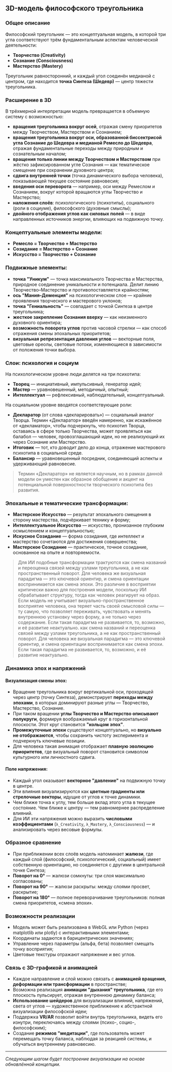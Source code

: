 ## 3D-модель философского треугольника

### Общее описание

Философский треугольник — это концептуальная модель, в которой три угла соответствуют трём фундаментальным аспектам человеческой деятельности:

* **Творчество (Creativity)**
* **Сознание (Consciousness)**
* **Мастерство (Mastery)**

Треугольник равносторонний, и каждый угол соединён медианой с центром, где находится **точка Синтеза (Шедевр)** — центр тяжести треугольника.

### Расширение в 3D

В трёхмерной интерпретации модель превращается в объемную систему с возможностью:

* **вращения треугольника вокруг осей**, отражая смену приоритетов между Творчеством, Мастерством и Сознанием;
* **вращения треугольника вокруг оси, образованной биссектрисой угла Сознание до Шедевра и медианой Ремесло до Шедевра**, отражая фундаментальные переходы между природным и сознательным началом;
* **вращения только линии между Творчеством и Мастерством** при жёстко зафиксированном угле Сознания — как тематическое смещение при сохранении духовного центра;
* **сдвига внутренней точки** (точка динамического выбора человека), показывающей текущее состояние равновесия;
* **введения оси переворота** — например, оси между Ремеслом и Сознанием, вокруг которой вращаются углы Творчество и Мастерство;
* **наложения слоёв**: психологического (психотипы), социального (роли в социуме), философского (духовные смыслы);
* **двойного отображения углов как силовых полей** — в виде направленных источников энергии, влияющих на подвижную точку.

### Концептуальные элементы модели:

* **Ремесло = Творчество + Мастерство**
* **Созидание = Мастерство + Сознание**
* **Искусство = Творчество + Сознание**

### Подвижные элементы:

* **точка "Уникум"** — точка максимального Творчества и Мастерства, природное соединение уникальности и потенциала. Делит линию Творчество–Мастерство и противопоставляется крайностям;
* **ось "Мания–Деменция"** на психологическом слое — крайние проявления творческого и мастерового уклонов;
* **точка "Гениальность"** — совпадает с точкой Синтеза в центре треугольника;
* **жесткое закрепление Сознания вверху** — как неизменного духовного ориентира;
* **возможность поворота углов** против часовой стрелки — как способ отражения смены эпохальных приоритетов;
* **визуальная репрезентация давления углов** — векторные поля, цветовые ореолы, световые потоки, изменяющиеся в зависимости от положения точки выбора.

### Слои: психология и социум

На психологическом уровне люди делятся на три психотипа:

* **Творец** — инициативный, импульсивный, генератор идей;
* **Мастер** — уравновешенный, методичный, опытный;
* **Интеллектуал** — рефлексивный, наблюдательный, концептуальный.

На социальном уровне вводятся соответствующие роли:

* **Декларатор** (от слова «декларировать») — социальный аналог Творца. Термин «Декларатор» введён намеренно, как искажённое от «декламатор», чтобы подчеркнуть, что психотип Творца, оставаясь в сфере только Творчества, может проявляться как балабол — человек, провозглашающий идеи, но не реализующий их через Сознание или Мастерство.
* **Итоговик** — тот, кто доводит дело до конца, отражение мастерового психотипа в социальной среде.
* **Балансир** — уравновешенный посредник, соединяющий аспекты и удерживающий равновесие.

> Термин «Декларатор» не является научным, но в рамках данной модели он уместен как образное обобщение и акцент на потенциальной поверхностности творческого психотипа без развития.

### Эпохальные и тематические трансформации:

* **Мастерское Искусство** — результат эпохального смещения в сторону мастерства, подчёркивает технику и форму;
* **Интеллектуальное Искусство** — искусство, пронизанное глубоким осмыслением и концептуальностью;
* **Искусное Созидание** — форма созидания, где интеллект и мастерство сочетаются для достижения совершенства;
* **Мастерское Созидание** — практическое, точное созидание, основанное на опыте и повторяемости.

> Для ИИ подобные трансформации трактуются как смена названий и переоценка связей между узлами треугольника, а не как пространственный поворот. Для человека же визуальная парадигма — это ключевой ориентир, и смена ориентации воспринимается как смена эпохи. Это различие в восприятии критически важно для построения модели, поскольку ИИ обрабатывает структуру, тогда как человек реагирует на образ. Если модель не учитывает визуально-пространственное восприятие человека, она теряет часть своей смысловой силы — ту самую, что позволяет переживать, чувствовать и менять внутреннюю установку через форму, а не только через содержание. Если такая парадигма не развивается, то, возможно, и её развитие неактуально. как смена названий и переоценка связей между узлами треугольника, а не как пространственный поворот. Для человека же визуальная парадигма — это ключевой ориентир, и смена ориентации воспринимается как смена эпохи. Если такая парадигма не развивается, то, возможно, и её развитие неактуально.

### Динамика эпох и напряжений

#### Визуализация смены эпох:

* Вращение треугольника вокруг вертикальной оси, проходящей через центр (точку Синтеза), демонстрирует **переходы между эпохами**, в которых доминируют разные углы — Творчество, Мастерство, Сознание.
* При таком вращении **углы Творчество и Мастерство описывают полукруги**, формируя воображаемый круг в горизонтальной плоскости. Этот круг становится **"кольцом эпох"**.
* **Промежуточные эпохи** существуют концептуально, но **визуально не отображаются**, чтобы сохранить чистоту эксперимента и подчеркнуть ключевые позиции.
* Для человека такая анимация отображает **плавную эволюцию приоритетов**, где визуальный поворот становится символом культурного или личностного сдвига.

#### Поле напряжения:

* Каждый угол оказывает **векторное "давление"** на подвижную точку в центре.
* Эти влияния визуализируются как **цветные градиенты или стрелочные векторы**, идущие от углов к точке динамики.
* Чем ближе точка к углу, тем больше вклад этого угла в текущее состояние. Чем ближе к центру — тем равномернее распределение влияний.
* Для ИИ эти напряжения можно выразить **числовыми коэффициентами** (`λ_Creativity`, `λ_Mastery`, `λ_Consciousness`) — и анализировать через весовые формулы.

### Образное сравнение

* При приближении всех слоёв модель напоминает **жалюзи**, где каждый слой (философский, психологический, социальный) имеет собственную ориентацию, но соединяется с другими в центральной точке Синтеза;
* **Поворот на 0°** — жалюзи сомкнуты: три слоя максимально согласованы;
* **Поворот на 90°** — жалюзи раскрыты: между слоями просвет, раскрытие;
* **Поворот на 180°** — полное переворачивание треугольников: полная смена приоритетов, «смена эпохи».

### Возможности реализации

* Модель может быть реализована в WebGL или Python (через matplotlib или plotly) с интерактивными элементами;
* Координаты задаются в барицентрических значениях;
* Управление через параметры (альфа, бета) позволяет смещать точку восприятия;
* Цветовые текстуры отражают напряжение и вес углов.

### Связь с 3D-графикой и анимацией

* Каждое направление и слой можно связать с **анимацией вращения, деформации или трансформации** в пространстве;
* Возможна реализация **анимации "дыхания" треугольника**, где его плоскость пульсирует, отражая внутреннюю динамику баланса;
* **Использование шейдеров** для визуализации влияний, напряжений, света от углов — художественное приближение к абстрактной визуализации философской идеи;
* Поддержка **VR/AR** позволит войти внутрь треугольника, видеть его изнутри, переключаясь между слоями (психо-, социо-, философским);
* Создание **режимов "медитации"**, где пользователь может перемещать точку баланса, наблюдая за реакцией системы, и обучаться внутреннему равновесию.

---

*Следующим шагом будет построение визуализации на основе обновлённой концепции.*
